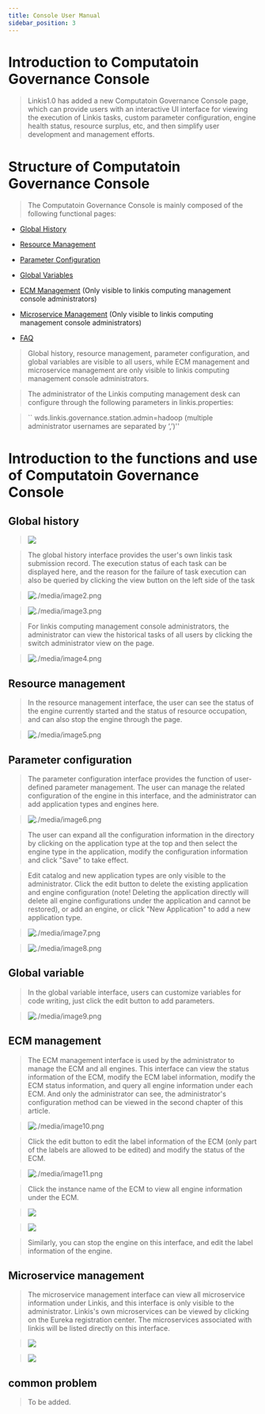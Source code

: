 ```yaml
---
title: Console User Manual
sidebar_position: 3
---
```


Introduction to Computatoin Governance Console
==============

> Linkis1.0 has added a new Computatoin Governance Console page, which can provide users with an interactive UI interface for viewing the execution of Linkis tasks, custom parameter configuration, engine health status, resource surplus, etc, and then simplify user development and management efforts.

Structure of Computatoin Governance Console
==============

> The Computatoin Governance Console is mainly composed of the following functional pages:

- [Global History](#Global_History)

- [Resource Management](#Resource_management)

- [Parameter Configuration](#Parameter_Configuration)

- [Global Variables](#Global_Variables)

- [ECM Management](#ECM_management) (Only visible to linkis computing management console administrators)

- [Microservice Management](#Microservice_management) (Only visible to linkis computing management console administrators)

- [FAQ](#FAQ)

> Global history, resource management, parameter configuration, and global variables are visible to all users, while ECM management and microservice management are only visible to linkis computing management console administrators.

> The administrator of the Linkis computing management desk can configure through the following parameters in linkis.properties:

> `` wds.linkis.governance.station.admin=hadoop (multiple administrator usernames are separated by ‘,’)''

Introduction to the functions and use of Computatoin Governance Console
========================

Global history
--------

> ![](/Images/manual/global_history_interface.png)


> The global history interface provides the user's own linkis task submission record. The execution status of each task can be displayed here, and the reason for the failure of task execution can also be queried by clicking the view button on the left side of the task

> ![./media/image2.png](/Images/manual/global_history_query_button.png)


> ![./media/image3.png](/Images/manual/task_execution_log_of_a_single_task.png)


> For linkis computing management console administrators, the administrator can view the historical tasks of all users by clicking the switch administrator view on the page.

> ![./media/image4.png](/Images/manual/administrator_view.png)


Resource management
--------

> In the resource management interface, the user can see the status of the engine currently started and the status of resource occupation, and can also stop the engine through the page.

> ![./media/image5.png](/Images/manual/resource_management_interface.png)


Parameter configuration
--------

> The parameter configuration interface provides the function of user-defined parameter management. The user can manage the related configuration of the engine in this interface, and the administrator can add application types and engines here.

> ![./media/image6.png](/Images/manual/parameter_configuration_interface.png)


> The user can expand all the configuration information in the directory by clicking on the application type at the top and then select the engine type in the application, modify the configuration information and click "Save" to take effect.

> Edit catalog and new application types are only visible to the administrator. Click the edit button to delete the existing application and engine configuration (note! Deleting the application directly will delete all engine configurations under the application and cannot be restored), or add an engine, or click "New Application" to add a new application type.

> ![./media/image7.png](/Images/manual/edit_directory.png)


> ![./media/image8.png](/Images/manual/new_application_type.png)


Global variable
--------

> In the global variable interface, users can customize variables for code writing, just click the edit button to add parameters.

> ![./media/image9.png](/Images/manual/global_variable_interface.png)


ECM management
-------

> The ECM management interface is used by the administrator to manage the ECM and all engines. This interface can view the status information of the ECM, modify the ECM label information, modify the ECM status information, and query all engine information under each ECM. And only the administrator can see, the administrator's configuration method can be viewed in the second chapter of this article.

> ![./media/image10.png](/Images/manual/ECM_management_interface.png)


> Click the edit button to edit the label information of the ECM (only part of the labels are allowed to be edited) and modify the status of the ECM.

> ![./media/image11.png](/Images/manual/ECM_editing_interface.png)


> Click the instance name of the ECM to view all engine information under the ECM.

> ![](/Images/manual/click_the_instance_name_to_view_engine_information.png)

> ![](/Images/manual/ECM_all_engine_information.png)

> Similarly, you can stop the engine on this interface, and edit the label information of the engine.

Microservice management
----------

> The microservice management interface can view all microservice information under Linkis, and this interface is only visible to the administrator. Linkis's own microservices can be viewed by clicking on the Eureka registration center. The microservices associated with linkis will be listed directly on this interface.

> ![](/Images/manual/microservice_management_interface.png)

> ![](/Images/manual/eureka_registration_center.png)

common problem
--------

> To be added.
